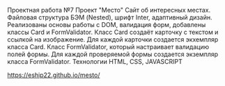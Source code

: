 Проектная работа №7
Проект "Место"
Сайт об интересных местах. Файловая структура БЭМ (Nested), шрифт Inter, адаптивный дизайн. Реализованы основы работы с DOM, валидация форм,
добавлены классы Card и FormValidator. Класс Card создаёт карточку с текстом и ссылкой на изображение. Для каждой карточки создается экхемпляр класса Card.
Класс FormValidator, который настраивает валидацию полей формы. Для каждой проверяемой формы создается экземпляр класса FormValidator.
Технологии HTML, CSS, JAVASCRIPT

https://eship22.github.io/mesto/
